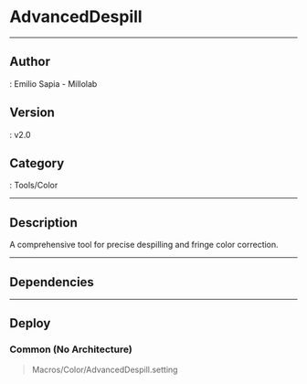 # AdvancedDespill
___

## Author
 : Emilio Sapia - Millolab

## Version
 : v2.0

## Category
 : Tools/Color
___

## Description
<p>A comprehensive tool for precise despilling and fringe color correction.</p>


___

## Dependencies


___

## Deploy

### Common (No Architecture)

> Macros/Color/AdvancedDespill.setting  
